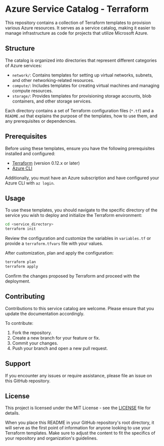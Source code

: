 # Azure Service Catalog - Terraform

This repository contains a collection of Terraform templates to provision various Azure resources. It serves as a service catalog, making it easier to manage infrastructure as code for projects that utilize Microsoft Azure.

## Structure

The catalog is organized into directories that represent different categories of Azure services:

- `network/`: Contains templates for setting up virtual networks, subnets, and other networking-related resources.
- `compute/`: Includes templates for creating virtual machines and managing compute resources.
- `storage/`: Provides templates for provisioning storage accounts, blob containers, and other storage services.

Each directory contains a set of Terraform configuration files (`*.tf`) and a `README.md` that explains the purpose of the templates, how to use them, and any prerequisites or dependencies.

## Prerequisites

Before using these templates, ensure you have the following prerequisites installed and configured:

- [Terraform](https://www.terraform.io/downloads.html) (version 0.12.x or later)
- [Azure CLI](https://docs.microsoft.com/en-us/cli/azure/install-azure-cli)

Additionally, you must have an Azure subscription and have configured your Azure CLI with `az login`.

## Usage

To use these templates, you should navigate to the specific directory of the service you wish to deploy and initialize the Terraform environment:

```bash
cd <service_directory>
terraform init
```

Review the configuration and customize the variables in `variables.tf` or provide a `terraform.tfvars` file with your values.

After customization, plan and apply the configuration:

```bash
terraform plan
terraform apply
```

Confirm the changes proposed by Terraform and proceed with the deployment.

## Contributing

Contributions to this service catalog are welcome. Please ensure that you update the documentation accordingly.

To contribute:

1. Fork the repository.
2. Create a new branch for your feature or fix.
3. Commit your changes.
4. Push your branch and open a new pull request.

## Support

If you encounter any issues or require assistance, please file an issue on this GitHub repository.

## License

This project is licensed under the MIT License - see the [LICENSE](LICENSE) file for details.

When you place this README in your GitHub repository's root directory, it will serve as the first point of information for anyone looking to use your Terraform templates. Make sure to adjust the content to fit the specifics of your repository and organization's guidelines.